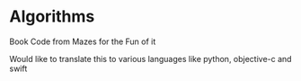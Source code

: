 # Algorithms

Book Code from Mazes for the Fun of it

Would like to translate this to various languages like python, objective-c and swift
